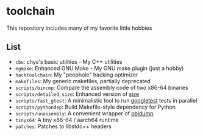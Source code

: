 # toolchain

This repository includes many of my favorite little hobbies

## List ##

* `cbu`: chys's basic utilities - My C++ utilities
* `egmake`: Enhanced GNU Make - My GNU make plugin (just a hobby)
* `hacktoolchain`: My "peephole" hacking optimizer
* `makefiles`: My generic makefiles, partially deprecated
* `scripts/bincmp`: Compare the assembly code of two x86-64 binaries
* `scripts/detailed_size`: Enhanced version of [size](http://linux.die.net/man/1/size)
* `scripts/fast_gtest`: A minimalistic tool to run [googletest](http://google.github.io/googletest/) tests in parallel
* `scripts/pythondep`: Build Makefile-style dependency for Python
* `scripts/unassembly`: A convenient wrapper of [objdump](https://sourceware.org/binutils/docs/binutils/objdump.html)
* `tinyx64`: A tiny x86-64 / aarch64 runtime
* `patches`: Patches to libstdc++ headers
